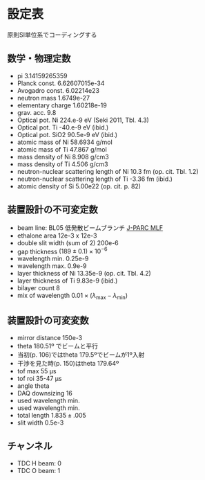 # 設定表

原則SI単位系でコーディングする

## 数学・物理定数

- pi 3.14159265359
- Planck const. 6.62607015e-34
- Avogadro const. 6.02214e23
- neutron mass 1.6749e-27
- elementary charge 1.60218e-19
- grav. acc. 9.8
- Optical pot. Ni 224.e-9 eV (Seki 2011, Tbl. 4.3)
- Optical pot. Ti -40.e-9 eV (ibid.)
- Optical pot. SiO2 90.5e-9 eV (ibid.)
- atomic mass of Ni 58.6934 g/mol
- atomic mass of Ti 47.867 g/mol
- mass density of Ni 8.908 g/cm3
- mass density of Ti 4.506 g/cm3
- neutron-nuclear scattering length of Ni 10.3 fm (op. cit. Tbl. 1.2)
- neutron-nuclear scattering length of Ti -3.36 fm (ibid.)
- atomic density of Si 5.00e22 (op. cit. p. 82)

## 装置設計の不可変定数

- beam line: BL05 低発散ビームブランチ [J-PARC MLF](https://mlfinfo.jp/ja/bl05/)
- ethalone area 12e-3 x 12e-3
- double slit width (sum of 2) 200e-6
- gap thickness $(189\pm0.1)\times10^{-6}$
- wavelength min. 0.25e-9
- wavelength max. 0.9e-9
- layer thickness of Ni 13.35e-9 (op. cit. Tbl. 4.2)
- layer thickness of Ti 9.83e-9 (ibid.)
- bilayer count 8
- mix of wavelength $0.01\times(\lambda_\mathrm{max}-\lambda_\mathrm{min})$

## 装置設計の可変変数

- mirror distance 150e-3
- theta 180.51º でビームと平行
- 当初(p. 106)ではtheta 179.5ºでビームが1º入射
- 干渉を見た時(p. 150)はtheta 179.64º
- tof max 55 µs
- tof roi 35-47 µs
- angle theta
- DAQ downsizing 16
- used wavelength min.
- used wavelength min.
- total length $1.835\pm.005$
- slit width 0.5e-3

## チャンネル

- TDC H beam: 0
- TDC O beam: 1
